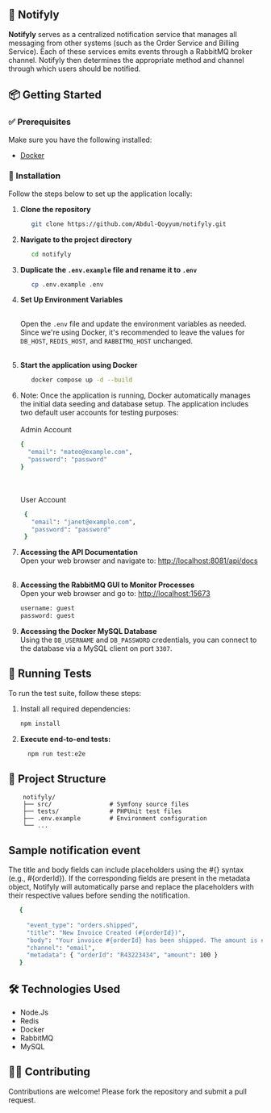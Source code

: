 ## 🐾 Notifyly

**Notifyly** serves as a centralized notification service that manages all messaging from other systems (such as the Order Service and Billing Service).
Each of these services emits events through a RabbitMQ broker channel. Notifyly then determines the appropriate method and channel through which users should be notified.

## 📦 Getting Started

### ✅ Prerequisites

Make sure you have the following installed:

- [Docker](https://www.docker.com/)

### 🚀 Installation

Follow the steps below to set up the application locally:

1. **Clone the repository**
   ```bash
      git clone https://github.com/Abdul-Qoyyum/notifyly.git
   ```
2. **Navigate to the project directory**
    ```bash
       cd notifyly
    ```

3. **Duplicate the `.env.example` file and rename it to `.env`**
    ```bash
       cp .env.example .env
    ```

3. **Set Up Environment Variables** <br/><br/> 

    Open the `.env` file and update the environment variables as needed. Since we're using Docker, it's recommended to leave the values for `DB_HOST`, `REDIS_HOST`, and `RABBITMQ_HOST` unchanged.<br/><br/>

4. **Start the application using Docker**
   ```bash
      docker compose up -d --build
   ```
5. Note: Once the application is running, Docker automatically manages the initial data seeding and database setup. The application includes two default user accounts for testing purposes:  <br/><br/>
   Admin Account
    ```bash
    {
      "email": "mateo@example.com",
      "password": "password"
    }
    ```
   <br/><br/>
   User Account
   ```bash
    {
      "email": "janet@example.com",
      "password": "password"
    }
   ```
7. **Accessing the API Documentation**  
   Open your web browser and navigate to:  [http://localhost:8081/api/docs](http://localhost:8081/api/docs) <br/><br/>

8. **Accessing the RabbitMQ GUI to Monitor Processes**  
   Open your web browser and go to:  [http://localhost:15673](http://localhost:15673) <br/>
   ```bash
   username: guest
   password: guest
   ```
9. **Accessing the Docker MySQL Database**  
   Using the `DB_USERNAME` and `DB_PASSWORD` credentials, you can connect to the database via a MySQL client on port `3307`.

## 🧪 Running Tests
To run the test suite, follow these steps:
1. Install all required dependencies:
   ```bash
   npm install
   ```
2. **Execute end-to-end tests:**
   ```bash
     npm run test:e2e 
   ```

## 📂 Project Structure
```angular2html
    notifyly/
    ├── src/                # Symfony source files
    ├── tests/              # PHPUnit test files
    ├── .env.example        # Environment configuration
    └── ...
```

## Sample notification event
The title and body fields can include placeholders using the #{} syntax (e.g., #{orderId}). If the corresponding fields are present in the metadata object, Notifyly will automatically parse and replace the placeholders with their respective values before sending the notification.
```bash
   {
   
     "event_type": "orders.shipped",
     "title": "New Invoice Created (#{orderId})",
     "body": "Your invoice #{orderId} has been shipped. The amount is #{amount}",
     "channel": "email",
     "metadata": { "orderId": "R43223434", "amount": 100 }
   }
   ```


## 🛠️ Technologies Used
- Node.Js
- Redis
- Docker
- RabbitMQ
- MySQL

## 🙋‍♂️ Contributing
Contributions are welcome! Please fork the repository and submit a pull request.

